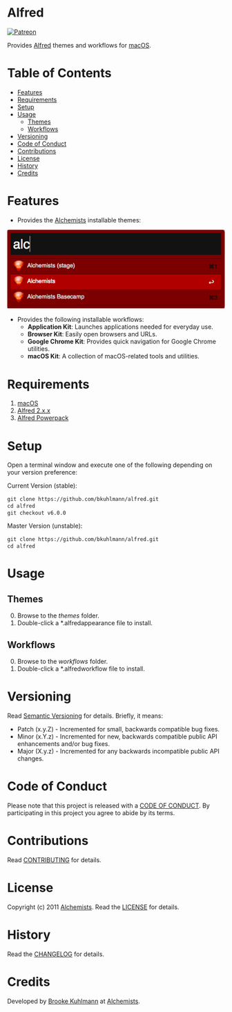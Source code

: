 # Alfred

[![Patreon](https://img.shields.io/badge/patreon-donate-brightgreen.svg)](https://www.patreon.com/bkuhlmann)

Provides [Alfred](http://www.alfredapp.com) themes and workflows for
[macOS](https://www.apple.com/macos).

<!-- Tocer[start]: Auto-generated, don't remove. -->

# Table of Contents

- [Features](#features)
- [Requirements](#requirements)
- [Setup](#setup)
- [Usage](#usage)
  - [Themes](#themes)
  - [Workflows](#workflows)
- [Versioning](#versioning)
- [Code of Conduct](#code-of-conduct)
- [Contributions](#contributions)
- [License](#license)
- [History](#history)
- [Credits](#credits)

<!-- Tocer[finish]: Auto-generated, don't remove. -->

# Features

- Provides the [Alchemists](https://www.alchemists.io) installable themes:

[![Alchemists Screenshot](themes/alchemists/screenshot.png)](https://github.com/bkuhlmann/alfred)

- Provides the following installable workflows:
  - **Application Kit**: Launches applications needed for everyday use.
  - **Browser Kit**: Easily open browsers and URLs.
  - **Google Chrome Kit**: Provides quick navigation for Google Chrome utilities.
  - **macOS Kit**: A collection of macOS-related tools and utilities.

# Requirements

1. [macOS](https://www.apple.com/macos)
2. [Alfred 2.x.x](http://www.alfredapp.com)
3. [Alfred Powerpack](https://www.alfredapp.com/powerpack/buy)

# Setup

Open a terminal window and execute one of the following depending on your version preference:

Current Version (stable):

    git clone https://github.com/bkuhlmann/alfred.git
    cd alfred
    git checkout v6.0.0

Master Version (unstable):

    git clone https://github.com/bkuhlmann/alfred.git
    cd alfred

# Usage

## Themes
0. Browse to the _themes_ folder.
0. Double-click a *.alfredappearance file to install.

## Workflows
0. Browse to the _workflows_ folder.
0. Double-click a *.alfredworkflow file to install.

# Versioning

Read [Semantic Versioning](http://semver.org) for details. Briefly, it means:

- Patch (x.y.Z) - Incremented for small, backwards compatible bug fixes.
- Minor (x.Y.z) - Incremented for new, backwards compatible public API enhancements and/or bug fixes.
- Major (X.y.z) - Incremented for any backwards incompatible public API changes.

# Code of Conduct

Please note that this project is released with a [CODE OF CONDUCT](CODE_OF_CONDUCT.md). By
participating in this project you agree to abide by its terms.

# Contributions

Read [CONTRIBUTING](CONTRIBUTING.md) for details.

# License

Copyright (c) 2011 [Alchemists](https://www.alchemists.io).
Read the [LICENSE](LICENSE.md) for details.

# History

Read the [CHANGELOG](CHANGELOG.md) for details.

# Credits

Developed by [Brooke Kuhlmann](https://www.alchemists.io) at
[Alchemists](https://www.alchemists.io).
